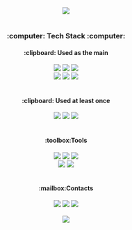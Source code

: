 <div align="center">
    <img src="https://capsule-render.vercel.app/api?type=transparent&text=Hi%20There,%20I%27m%20Yonghoon!&fontColor=34558B&fontSize=50&desc=Quiet%20Code&descAlign=75&descAlignY=85&descSize=25" />
    <br><br>
    <h3>:computer: Tech Stack :computer:</h3>
    <h4>:clipboard: Used as the main</h4>
    <a href="" target="_blank"><img src="https://img.shields.io/badge/Python-02456C?style=plastic&logo=python&logoColor=white"/></a>
    <a href="" target="_blank"><img src="https://img.shields.io/badge/FastAPI-009688?style=plastic&logo=FastAPI&logoColor=white"/></a>
    <a href="" target="_blank"><img src="https://img.shields.io/badge/Django-092E20?style=plastic&logo=Django&logoColor=white"/></a>
    <br>
    <a href="" target="_blank"><img src="https://img.shields.io/badge/AWS-232F3E?style=plastic&logo=Amazon AWS&logoColor=white"/></a>
    <a href="https://hub.docker.com/u/johyonghoon" target="_blank"><img src="https://img.shields.io/badge/Docker-2496ED?style=plastic&logo=Docker&logoColor=white"/></a>
    <a href="" target="_blank"><img src="https://img.shields.io/badge/MySQL-4479A1?style=plastic&logo=MySQL&logoColor=white"/></a>
    <br><br>
    <h4>:clipboard: Used at least once</h4>
    <a href="" target="_blank"><img src="https://img.shields.io/badge/PyTorch-EE4C2C?style=plastic&logo=PyTorch&logoColor=white"/></a>
    <a href="" target="_blank"><img src="https://img.shields.io/badge/TensorFlow-FF6F00?style=plastic&logo=TensorFlow&logoColor=white"/></a>
    <a href="" target="_blank"><img src="https://img.shields.io/badge/ScikitLearn-F7931E?style=plastic&logo=ScikitLearn&logoColor=white"/></a>
    <br><br>
    <h4>:toolbox:Tools</h4>
    <a href="" target="_blank"><img src="https://img.shields.io/badge/Notion-000000?style=plastic&logo=Notion&logoColor=white"/></a>    
    <a href="" target="_blank"><img src="https://img.shields.io/badge/Slack-4A154B?style=plastic&logo=Slack&logoColor=white"/></a>
    <a href="https://github.com/johyonghoon" target="_blank"><img src="https://img.shields.io/badge/GitHub-181717?style=plastic&logo=GitHub&logoColor=white"/></a>
    <br>
    <a href="" target="_blank"><img src="https://img.shields.io/badge/Postman-FF6C37?style=plastic&logo=Postman&logoColor=white"/></a>
    <a href="" target="_blank"><img src="https://img.shields.io/badge/Pycharm-000000?style=plastic&logo=Pycharm&logoColor=white"/></a>
    <br><br>
    <h4>:mailbox:Contacts</h4>
    <a href="https://mail.google.com/" target="_blank"><img src="https://img.shields.io/badge/Gmail-#EA4335?style=plastic&logo=Gmail&logoColor=white"/></a>
    <a href="https://www.instagram.com/calm_hn/" target="_blank"><img src="https://img.shields.io/badge/Instagram-E4405F?style=plastic&logo=Instagram&logoColor=white"/></a>
    <a href="https://velog.io/@johyonghoon" target="_blank"><img src="https://img.shields.io/badge/Velog-20C997?style=plastic&logo=Velog&logoColor=white"/></a>
    <br><br>
    <img src="https://github-readme-stats.vercel.app/api?username=Johyonghoon&show_icons=true&theme=gotham"/>
</div>
